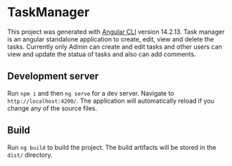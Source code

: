 # TaskManager

This project was generated with [Angular CLI](https://github.com/angular/angular-cli) version 14.2.13.
Task manager is an angular standalone application to create, edit, view and delete the tasks.
Currently only Admin can create and edit tasks and other users can view and update the statua of tasks and also can add comments.

## Development server

Run `npm i` and then `ng serve` for a dev server. Navigate to `http://localhost:4200/`. The application will automatically reload if you change any of the source files.

## Build

Run `ng build` to build the project. The build artifacts will be stored in the `dist/` directory.

